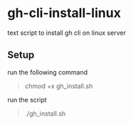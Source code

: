 # gh-cli-install-linux
text script to install gh cli on linux server

## Setup 
run the following command  
> chmod +x gh_install.sh

run the script  
> ./gh_install.sh

